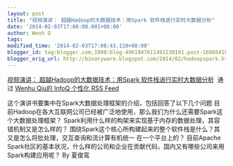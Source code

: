 ```yaml
---
layout: post
title: "视频演讲： 超越Hadoop的大数据技术：用Spark 软件栈进行实时大数据分析"
date: '2014-02-03T17:08:00.001+08:00'
author: Wenh Q
tags:
modified_time: '2014-02-03T17:08:43.110+08:00'
blogger_id: tag:blogger.com,1999:blog-4961947611491238191.post-1698541894770154314
blogger_orig_url: http://binaryware.blogspot.com/2014/02/hadoopspark.html
---
```

[视频演讲：
超越Hadoop的大数据技术：用Spark
软件栈进行实时大数据分析](http://www.infoq.com/cn/presentations/real-time-big-data-analytics-with-spark-software-stack?utm_campaign=infoq_content&utm_source=infoq&utm_medium=feed&utm_term=global)  通过
[Wenhu Qiu的 InfoQ 个性化 RSS Feed](http://www.infoq.com/cn/)

这个演讲书要集中在Spark大数据处理框架的介绍，包括回答了以下几个问题
目前Hadoop在各大互联网公司已经被广泛地使用，那么我们为什么还需要Spark这个大数据处理框架？
Spark利用什么样的构架来实现基于内存的数据处理，其容错机制又是怎么样的？
围绕Spark这个核心所构建起来的整个软件栈是什么？其又是怎么将批处理，交互查询和流计算有机统一
在一个平台上的？ 目前Apache
Spark社区的基本状况，什么样的公司和企业在贡献代码，国内又有哪些公司来用Spark构建应用呢？
By 夏俊鸾
